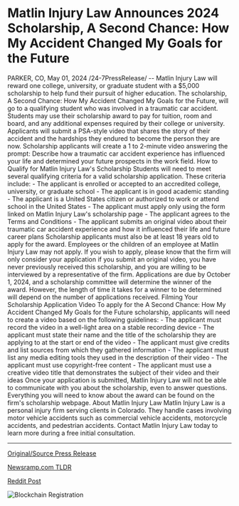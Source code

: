 # Matlin Injury Law Announces 2024 Scholarship, A Second Chance: How My Accident Changed My Goals for the Future

PARKER, CO, May 01, 2024 /24-7PressRelease/ -- Matlin Injury Law will reward one college, university, or graduate student with a $5,000 scholarship to help fund their pursuit of higher education. The scholarship, A Second Chance: How My Accident Changed My Goals for the Future, will go to a qualifying student who was involved in a traumatic car accident. Students may use their scholarship award to pay for tuition, room and board, and any additional expenses required by their college or university.   Applicants will submit a PSA-style video that shares the story of their accident and the hardships they endured to become the person they are now. Scholarship applicants will create a 1 to 2-minute video answering the prompt: Describe how a traumatic car accident experience has influenced your life and determined your future prospects in the work field.   How to Qualify for Matlin Injury Law's Scholarship   Students will need to meet several qualifying criteria for a valid scholarship application. These criteria include:   - The applicant is enrolled or accepted to an accredited college, university, or graduate school  - The applicant is in good academic standing  - The applicant is a United States citizen or authorized to work or attend school in the United States  - The applicant must apply only using the form linked on Matlin Injury Law's scholarship page  - The applicant agrees to the Terms and Conditions  - The applicant submits an original video about their traumatic car accident experience and how it influenced their life and future career plans   Scholarship applicants must also be at least 18 years old to apply for the award. Employees or the children of an employee at Matlin Injury Law may not apply. If you wish to apply, please know that the firm will only consider your application if you submit an original video, you have never previously received this scholarship, and you are willing to be interviewed by a representative of the firm.   Applications are due by October 1, 2024, and a scholarship committee will determine the winner of the award. However, the length of time it takes for a winner to be determined will depend on the number of applications received.   Filming Your Scholarship Application Video  To apply for the A Second Chance: How My Accident Changed My Goals for the Future scholarship, applicants will need to create a video based on the following guidelines:  - The applicant must record the video in a well-light area on a stable recording device  - The applicant must state their name and the title of the scholarship they are applying to at the start or end of the video  - The applicant must give credits and list sources from which they gathered information - The applicant must list any media editing tools they used in the description of their video  - The applicant must use copyright-free content  - The applicant must use a creative video title that demonstrates the subject of their video and their ideas  Once your application is submitted, Matlin Injury Law will not be able to communicate with you about the scholarship, even to answer questions. Everything you will need to know about the award can be found on the firm's scholarship webpage.  About Matlin Injury Law  Matlin Injury Law is a personal injury firm serving clients in Colorado. They handle cases involving motor vehicle accidents such as commercial vehicle accidents, motorcycle accidents, and pedestrian accidents.   Contact Matlin Injury Law today to learn more during a free initial consultation. 

---

[Original/Source Press Release](https://www.24-7pressrelease.com/press-release/510560/matlin-injury-law-announces-2024-scholarship-a-second-chance-how-my-accident-changed-my-goals-for-the-future)
                    

[Newsramp.com TLDR](None) 



[Reddit Post](https://www.reddit.com/r/HealthCareNewsInfo/comments/1chfwkk/matlin_injury_law_offers_5000_scholarship_for/) 



![Blockchain Registration](https://cdn.newsramp.app/24-7PressRelease/qrcode/245/1/camc62hc.webp)